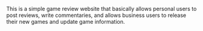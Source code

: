 This is a simple game review website that basically allows personal users to post reviews, write commentaries, and allows business users to release their new games and update game information. 
